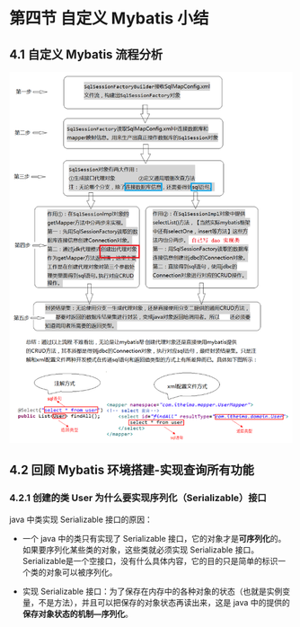 # 第四节 自定义 Mybatis 小结


## 4.1 自定义 Mybatis 流程分析

<img src="./img1/08-user-defined-mybatis-development-flow-chart.png" width=1000>





## 4.2 回顾 Mybatis 环境搭建-实现查询所有功能


### 4.2.1 创建的类 User 为什么要实现序列化（Serializable）接口

java 中类实现 Serializable 接口的原因：

* 一个 java 中的类只有实现了 Serializable 接口，它的对象才是**可序列化**的。如果要序列化某些类的对象，这些类就必须实现 Serializable 接口。Serializable是一个空接口，没有什么具体内容，它的目的只是简单的标识一个类的对象可以被序列化。

* 实现 Serializable 接口：为了保存在内存中的各种对象的状态（也就是实例变量，不是方法），并且可以把保存的对象状态再读出来，这是 java 中的提供的**保存对象状态的机制—序列化**。

